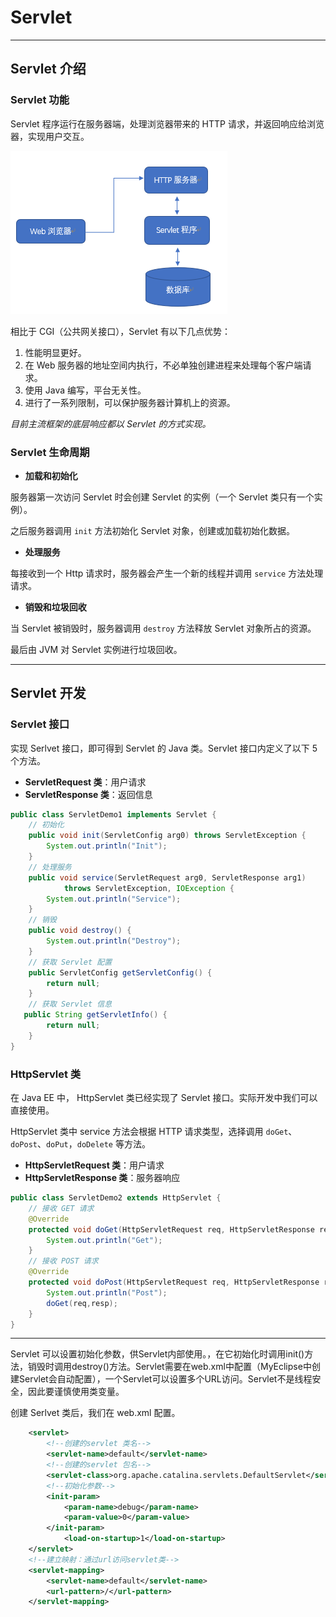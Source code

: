 # Servlet

---

## Servlet 介绍

### Servlet 功能

Servlet 程序运行在服务器端，处理浏览器带来的 HTTP 请求，并返回响应给浏览器，实现用户交互。

![](servlet.png)

相比于 CGI（公共网关接口），Servlet 有以下几点优势：

1. 性能明显更好。
2. 在 Web 服务器的地址空间内执行，不必单独创建进程来处理每个客户端请求。
3. 使用 Java 编写，平台无关性。
4. 进行了一系列限制，可以保护服务器计算机上的资源。

*目前主流框架的底层响应都以 Servlet 的方式实现。*

### Servlet 生命周期

- **加载和初始化**

服务器第一次访问 Servlet 时会创建 Servlet 的实例（一个 Servlet 类只有一个实例）。
  
之后服务器调用 `init` 方法初始化 Servlet 对象，创建或加载初始化数据。

- **处理服务**

每接收到一个 Http 请求时，服务器会产生一个新的线程并调用 `service` 方法处理请求。

- **销毁和垃圾回收**

当 Servlet 被销毁时，服务器调用 `destroy` 方法释放 Servlet 对象所占的资源。

最后由 JVM 对 Servlet 实例进行垃圾回收。

---

## Servlet 开发

### Servlet 接口

实现 Serlvet 接口，即可得到 Servlet 的 Java 类。Servlet 接口内定义了以下 5 个方法。

- **ServletRequest 类**：用户请求
- **ServletResponse 类**：返回信息

```java
public class ServletDemo1 implements Servlet {
    // 初始化
    public void init(ServletConfig arg0) throws ServletException {
        System.out.println("Init");
    }
    // 处理服务
    public void service(ServletRequest arg0, ServletResponse arg1)
            throws ServletException, IOException {
        System.out.println("Service");
    }
    // 销毁
    public void destroy() {
        System.out.println("Destroy");
    }
    // 获取 Servlet 配置
    public ServletConfig getServletConfig() {
        return null;
    }
    // 获取 Servlet 信息
   public String getServletInfo() {
        return null;
    }
}
```

### HttpServlet 类

在 Java EE 中， HttpServlet 类已经实现了 Servlet 接口。实际开发中我们可以直接使用。

HttpServlet 类中 service 方法会根据 HTTP 请求类型，选择调用 `doGet`、`doPost`、`doPut`，`doDelete` 等方法。

- **HttpServletRequest 类**：用户请求
- **HttpServletResponse 类**：服务器响应

```java
public class ServletDemo2 extends HttpServlet {
    // 接收 GET 请求
    @Override
    protected void doGet(HttpServletRequest req, HttpServletResponse resp)  throws ServletException, IOException {
        System.out.println("Get");
    }
    // 接收 POST 请求
    @Override
    protected void doPost(HttpServletRequest req, HttpServletResponse resp)  throws ServletException, IOException {
        System.out.println("Post");
        doGet(req,resp);
    }
}
```


---

Servlet 可以设置初始化参数，供Servlet内部使用。，在它初始化时调用init()方法，销毁时调用destroy()方法。Servlet需要在web.xml中配置（MyEclipse中创建Servlet会自动配置），一个Servlet可以设置多个URL访问。Servlet不是线程安全，因此要谨慎使用类变量。

创建 Serlvet 类后，我们在 web.xml 配置。

```xml
    <servlet>
        <!--创建的servlet 类名-->
        <servlet-name>default</servlet-name> 
        <!--创建的servlet 包名-->     
        <servlet-class>org.apache.catalina.servlets.DefaultServlet</servlet-class>  
        <!--初始化参数--> 
        <init-param>
            <param-name>debug</param-name>
            <param-value>0</param-value>          
        </init-param>                
            <load-on-startup>1</load-on-startup>
    </servlet>
    <!--建立映射：通过url访问servlet类--> 
    <servlet-mapping>                                  
        <servlet-name>default</servlet-name>
        <url-pattern>/</url-pattern>         
    </servlet-mapping>
```
